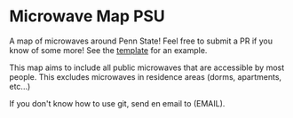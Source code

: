 # Microwave Map PSU

A map of microwaves around Penn State!
Feel free to submit a PR if you know of some more!
See the [template](data/locations/example.yml) for an example.

This map aims to include all public microwaves that are accessible by most people.
This excludes microwaves in residence areas (dorms, apartments, etc...)

If you don't know how to use git, send en email to (EMAIL).